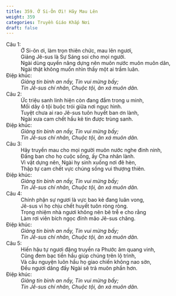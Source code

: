 ```yaml
---
title: 359. Ớ Si-Ôn Ơi! Hãy Mau Lên
weight: 359
categories: Truyền Giáo Khắp Nơi
draft: false
---
```

<dl><dt>Câu 1:</dt><dd data-verse="1">Ớ Si-ôn ơi, làm trọn thiên chức, mau lên ngươi, <br/>Giảng Jê-sus là Sự Sáng soi cho mọi người. <br/>Ngài dùng quyền năng dựng nên muôn nước muôn muôn dân, <br/>Ngài thật không muốn nhìn thấy một ai trầm luân. </dd><dt>Điệp khúc:</dt><dd data-chorus="1"><em>Giảng tin bình an nầy, Tin vui mừng bấy; <br/>Tin Jê-sus chí nhân, Chuộc tội, ân xá muôn dân. </em></dd><dt>Câu 2:</dt><dd data-verse="2">Ức triệu sanh linh hiện còn đang đắm trong u minh, <br/>Mối dây ô tội buộc trói giữa nơi ngục hình. <br/>Tuyệt chưa ai rao Jê-sus tuôn huyết ban ơn lành, <br/>Ngài xưa cam chết hầu kẻ tin được trùng sanh. </dd><dt>Điệp khúc:</dt><dd data-chorus="1"><em>Giảng tin bình an nầy, Tin vui mừng bấy; <br/>Tin Jê-sus chí nhân, Chuộc tội, ân xá muôn dân. </em></dd><dt>Câu 3:</dt><dd data-verse="3">Hãy truyền mau cho mọi người muôn nước nghe đinh ninh, <br/>Đấng ban cho họ cuộc sống, ấy Cha nhân lành. <br/>Vì vật dựng nên, Ngài hy sinh xuống nơi đê hèn, <br/>Thập tự cam chết vực chúng sống vui thượng thiên. </dd><dt>Điệp khúc:</dt><dd data-chorus="1"><em>Giảng tin bình an nầy, Tin vui mừng bấy; <br/>Tin Jê-sus chí nhân, Chuộc tội, ân xá muôn dân. </em></dd><dt>Câu 4:</dt><dd data-verse="4">Chính phận sự ngươi là vực bao kẻ đang luân vong, <br/>Jê-sus vì họ chịu chết huyết tuôn ròng ròng. <br/>Trọng nhiệm nhà ngươi không nên bê trễ e cho rằng <br/>Làm rơi viên bích ngọc đính mão Jê-sus chăng. </dd><dt>Điệp khúc:</dt><dd data-chorus="1"><em>Giảng tin bình an nầy, Tin vui mừng bấy; <br/>Tin Jê-sus chí nhân, Chuộc tội, ân xá muôn dân. </em></dd><dt>Câu 5:</dt><dd data-verse="5">Hiến hậu tự ngươi đặng truyền ra Phước âm quang vinh, <br/>Cũng đem bạc tiền hầu giúp chúng trên lộ trình, <br/>Và cầu nguyện luôn hầu họ giao chiến không nao sờn, <br/>Đều ngươi dâng đấy Ngài sẽ trả muôn phần hơn. </dd><dt>Điệp khúc:</dt><dd data-chorus="1"><em>Giảng tin bình an nầy, Tin vui mừng bấy; <br/>Tin Jê-sus chí nhân, Chuộc tội, ân xá muôn dân. </em></dd></dl>
